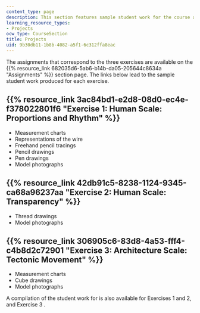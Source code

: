 ```yaml
---
content_type: page
description: This section features sample student work for the course assignments.
learning_resource_types:
- Projects
ocw_type: CourseSection
title: Projects
uid: 9b30db11-1b8b-4082-a5f1-6c312ffa8eac
---
```


The assignments that correspond to the three exercises are available on the {{% resource_link 682035d6-5ab6-b14b-da05-205644c8634a "Assignments" %}} section page. The links below lead to the sample student work produced for each exercise.

{{% resource_link 3ac84bd1-e2d8-08d0-ec4e-f378022801f6 "Exercise 1: Human Scale: Proportions and Rhythm" %}}
--------------------------------------------------------------------------------------------

*   Measurement charts
*   Representations of the wire
*   Freehand pencil tracings
*   Pencil drawings
*   Pen drawings
*   Model photographs

{{% resource_link 42db91c5-8238-1124-9345-ca68a96237aa "Exercise 2: Human Scale: Transparency" %}}
----------------------------------------------------------------------------------

*   Thread drawings
*   Model photographs

{{% resource_link 306905c6-83d8-4a53-fff4-c4b8d2c72901 "Exercise 3: Architecture Scale: Tectonic Movement" %}}
----------------------------------------------------------------------------------------------

*   Measurement charts
*   Cube drawings
*   Model photographs

A compilation of the student work for is also available for Exercises 1 and 2, and Exercise 3 .